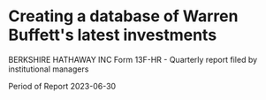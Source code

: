 # Creating a database of Warren Buffett's latest investments

BERKSHIRE HATHAWAY INC
Form 13F-HR - Quarterly report filed by institutional managers

Period of Report
2023-06-30
